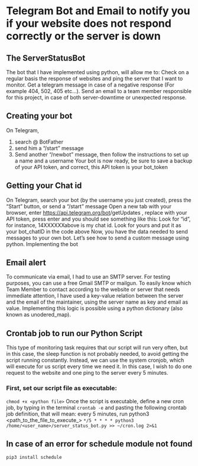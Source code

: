 # Telegram Bot and Email to notify you if your website does not respond correctly or the server is down

## The ServerStatusBot
The bot that I have implemented using python, will allow me to:
Check on a regular basis the response of websites and ping the server that I want to monitor.
Get a telegram message in case of a negative response (For example 404, 502, 405 etc…).
Send an email to a team member responsible for this project, in case of both server-downtime or unexpected response.

## Creating your bot
On Telegram, 
1. search @ BotFather 
2. send him a “/start” message
3. Send another “/newbot” message, then follow the instructions to set up a name and a username
Your bot is now ready, be sure to save a backup of your API token, and correct, this API token is your bot_token

## Getting your Chat id
On Telegram, search your bot (by the username you just created), press the “Start” button, or send a “/start” message
Open a new tab with your browser, enter https://api.telegram.org/bot<yourtoken>/getUpdates , replace <yourtoken> with your API token, press enter and you should see something like this:
Look for “id”, for instance, 14XXXXXXabove is my chat id. Look for yours and put it as your bot_chatID in the code above
Now, you have the data needed to send messages to your own bot. Let’s see how to send a custom message using python.
Implementing the bot

## Email alert
To communicate via email, I had to use an SMTP server. For testing purposes, you can use a free Gmail SMTP or mailgun.
To easily know which Team Member to contact according to the website or server that needs immediate attention, I have used a key-value relation between the server and the email of the maintainer, using the server name as key and email as value. Implementing this logic is possible using a python dictionary (also known as unodered_map).


## Crontab job to run our Python Script
This type of monitoring task requires that our script will run very often, but in this case, the sleep function is not probably needed, to avoid getting the script running constantly.
Instead, we can use the system cronjob, which will execute for us script every time we need it. In this case, I wish to do one request to the website and one ping to the server every 5 minutes.
### First, set our script file as executable:
```chmod +x <python file>```
Once the script is executable, define a new cron job, by typing in the terminal
```crontab -e```
and pasting the following crontab job definition, that will mean: every 5 minutes, run python3 <path_to_the_file_to_execute_>
```*/5 * * * * python3 /home/<user_name>/server_status_bot.py >> ~/cron.log 2>&1```

## In case of an error for schedule module not found
```pip3 install schedule```
